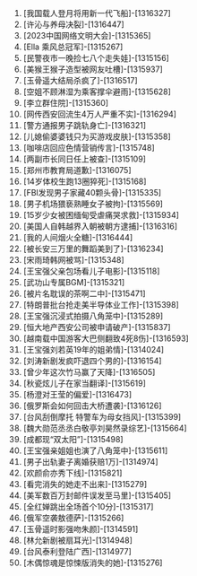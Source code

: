 
1. [我国载人登月将用新一代飞船]-[1316327]
1. [许沁与养母决裂]-[1316447]
1. [2023中国网络文明大会]-[1315365]
1. [Ella 乘风总冠军]-[1315267]
1. [民警夜市一晚捡七八个走失娃]-[1315156]
1. [美猴王猴子造型被网友吐槽]-[1315937]
1. [玉骨遥大结局杀疯了]-[1316517]
1. [空姐不顾淋湿为乘客撑伞避雨]-[1315628]
1. [李立群住院]-[1315360]
1. [网传西安回流生4万人严重不实]-[1316294]
1. [警方通报男子跳轨身亡]-[1316321]
1. [儿媳偷婆婆钱只为买游戏皮肤]-[1315358]
1. [咖啡店回应色情营销传言]-[1315748]
1. [两副市长同日任上被查]-[1315109]
1. [郑州市教育局道歉]-[1316075]
1. [14岁体校生跑13圈猝死]-[1315168]
1. [FBI发现男子家藏40颗头骨]-[1315335]
1. [男子机场猥亵熟睡女子被拘]-[1315569]
1. [15岁少女被困缅甸受虐痛哭求救]-[1315934]
1. [美国人自韩越界入朝被朝方逮捕]-[1316316]
1. [我的人间烟火全糖]-[1316444]
1. [被长安三万里的舞蹈美到了]-[1316234]
1. [宋雨琦韩网被骂]-[1315348]
1. [王宝强父亲包场看儿子电影]-[1315118]
1. [武功山专属BGM]-[1315321]
1. [被片名耽误的茶啊二中]-[1315471]
1. [特朗普批台抢走美半导体业工作]-[1315398]
1. [王宝强沉浸式拍摄八角笼中]-[1315289]
1. [恒大地产西安公司被申请破产]-[1315837]
1. [越南载中国游客大巴侧翻致4死8伤]-[1316593]
1. [王宝强刘若英19年的姐弟情]-[1314024]
1. [刘涛新剧发疯吓退四个男的]-[1316154]
1. [曾少年这次竹马赢了天降]-[1316505]
1. [秋瓷炫儿子在家当翻译]-[1315619]
1. [杨澄对王莹的偏爱]-[1316473]
1. [俄罗斯会如何回击大桥遭袭]-[1316126]
1. [台风刮倒摩托 特警车为母女挡风]-[1315399]
1. [魏大勋范丞丞白敬亭刘昊然录综艺]-[1315664]
1. [成都现“双太阳”]-[1315498]
1. [王宝强亲姐姐也演了八角笼中]-[1315611]
1. [男子出轨妻子离婚获赔1万]-[1314974]
1. [欢颜俞亦秀下线]-[1315821]
1. [看完消失的她走不出来]-[1315279]
1. [美军数百万封邮件误发至马里]-[1315405]
1. [全红婵跳出全场首个10分]-[1315317]
1. [俄军空袭敖德萨]-[1315266]
1. [玉骨遥时影强吻朱颜]-[1314591]
1. [林允新剧被扇耳光]-[1314948]
1. [台风泰利登陆广西]-[1314977]
1. [木偶惊魂是惊悚版消失的她]-[1315276]